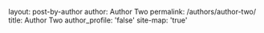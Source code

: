 layout: post-by-author
author: Author Two
permalink: /authors/author-two/
title: Author Two
author_profile: 'false'
site-map: 'true'
